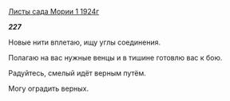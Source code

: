 [Листы сада Мории 1 1924г](https://127.0.0.1:4002/agni/1924)

___227___

Новые нити вплетаю, ищу углы соединения.   

Полагаю на вас нужные венцы и в тишине готовлю вас к бою.   

Радуйтесь, смелый идёт верным путём.   

Могу оградить верных.   

